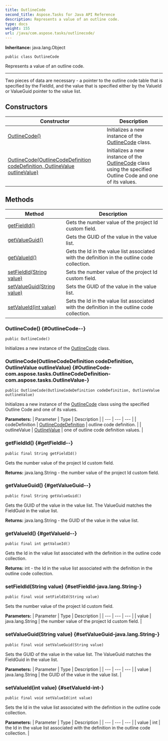 ```yaml
---
title: OutlineCode
second_title: Aspose.Tasks for Java API Reference
description: Represents a value of an outline code.
type: docs
weight: 155
url: /java/com.aspose.tasks/outlinecode/
---
```


**Inheritance:**
java.lang.Object
```
public class OutlineCode
```

Represents a value of an outline code.

--------------------

Two pieces of data are necessary - a pointer to the outline code table that is specified by the FieldId, and the value that is specified either by the ValueId or ValueGuid pointer to the value list.
## Constructors

| Constructor | Description |
| --- | --- |
| [OutlineCode()](#OutlineCode--) | Initializes a new instance of the [OutlineCode](../../com.aspose.tasks/outlinecode) class. |
| [OutlineCode(OutlineCodeDefinition codeDefinition, OutlineValue outlineValue)](#OutlineCode-com.aspose.tasks.OutlineCodeDefinition-com.aspose.tasks.OutlineValue-) | Initializes a new instance of the [OutlineCode](../../com.aspose.tasks/outlinecode) class using the specified Outline Code and one of its values. |
## Methods

| Method | Description |
| --- | --- |
| [getFieldId()](#getFieldId--) | Gets the number value of the project Id custom field. |
| [getValueGuid()](#getValueGuid--) | Gets the GUID of the value in the value list. |
| [getValueId()](#getValueId--) | Gets the Id in the value list associated with the definition in the outline code collection. |
| [setFieldId(String value)](#setFieldId-java.lang.String-) | Sets the number value of the project Id custom field. |
| [setValueGuid(String value)](#setValueGuid-java.lang.String-) | Sets the GUID of the value in the value list. |
| [setValueId(int value)](#setValueId-int-) | Sets the Id in the value list associated with the definition in the outline code collection. |
### OutlineCode() {#OutlineCode--}
```
public OutlineCode()
```


Initializes a new instance of the [OutlineCode](../../com.aspose.tasks/outlinecode) class.

### OutlineCode(OutlineCodeDefinition codeDefinition, OutlineValue outlineValue) {#OutlineCode-com.aspose.tasks.OutlineCodeDefinition-com.aspose.tasks.OutlineValue-}
```
public OutlineCode(OutlineCodeDefinition codeDefinition, OutlineValue outlineValue)
```


Initializes a new instance of the [OutlineCode](../../com.aspose.tasks/outlinecode) class using the specified Outline Code and one of its values.

**Parameters:**
| Parameter | Type | Description |
| --- | --- | --- |
| codeDefinition | [OutlineCodeDefinition](../../com.aspose.tasks/outlinecodedefinition) | outline code definition. |
| outlineValue | [OutlineValue](../../com.aspose.tasks/outlinevalue) | one of outline code definition values. |

### getFieldId() {#getFieldId--}
```
public final String getFieldId()
```


Gets the number value of the project Id custom field.

**Returns:**
java.lang.String - the number value of the project Id custom field.
### getValueGuid() {#getValueGuid--}
```
public final String getValueGuid()
```


Gets the GUID of the value in the value list. The ValueGuid matches the FieldGuid in the value list.

**Returns:**
java.lang.String - the GUID of the value in the value list.
### getValueId() {#getValueId--}
```
public final int getValueId()
```


Gets the Id in the value list associated with the definition in the outline code collection.

**Returns:**
int - the Id in the value list associated with the definition in the outline code collection.
### setFieldId(String value) {#setFieldId-java.lang.String-}
```
public final void setFieldId(String value)
```


Sets the number value of the project Id custom field.

**Parameters:**
| Parameter | Type | Description |
| --- | --- | --- |
| value | java.lang.String | the number value of the project Id custom field. |

### setValueGuid(String value) {#setValueGuid-java.lang.String-}
```
public final void setValueGuid(String value)
```


Sets the GUID of the value in the value list. The ValueGuid matches the FieldGuid in the value list.

**Parameters:**
| Parameter | Type | Description |
| --- | --- | --- |
| value | java.lang.String | the GUID of the value in the value list. |

### setValueId(int value) {#setValueId-int-}
```
public final void setValueId(int value)
```


Sets the Id in the value list associated with the definition in the outline code collection.

**Parameters:**
| Parameter | Type | Description |
| --- | --- | --- |
| value | int | the Id in the value list associated with the definition in the outline code collection. |

